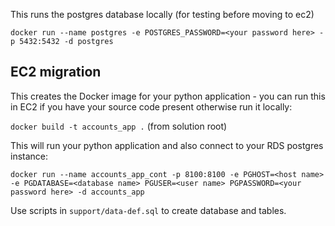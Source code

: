 This runs the postgres database locally (for testing before moving to ec2)

`docker run --name postgres -e POSTGRES_PASSWORD=<your password here> -p 5432:5432 -d postgres`


## EC2 migration

This creates the Docker image for your python application - you can run this in EC2 if you have your source code present otherwise run it locally:

`docker build -t accounts_app .` (from solution root)


This will run your python application and also connect to your  RDS  postgres instance:

`docker run --name accounts_app_cont -p 8100:8100 -e PGHOST=<host name> -e PGDATABASE=<database name> PGUSER=<user name> PGPASSWORD=<your password here> -d accounts_app`

Use scripts in `support/data-def.sql` to create database and tables.
